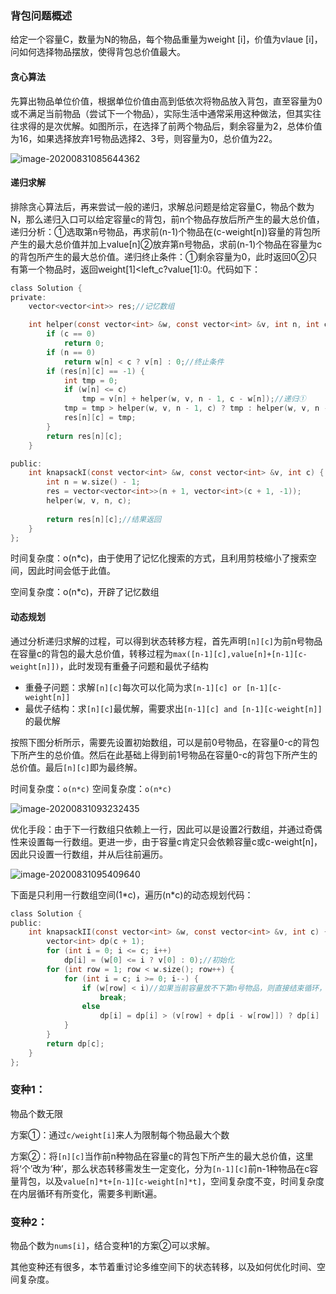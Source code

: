 ### 背包问题概述

给定一个容量C，数量为N的物品，每个物品重量为weight [i]，价值为vlaue [i]，问如何选择物品摆放，使得背包总价值最大。

#### 贪心算法

先算出物品单位价值，根据单位价值由高到低依次将物品放入背包，直至容量为0或不满足当前物品（尝试下一个物品），实际生活中通常采用这种做法，但其实往往求得的是次优解。如图所示，在选择了前两个物品后，剩余容量为2，总体价值为16，如果选择放弃1号物品选择2、3号，则容量为0，总价值为22。

![image-20200831085644362](https://imagebag.oss-cn-chengdu.aliyuncs.com/img/image-20200831085644362.png)

#### 递归求解

排除贪心算法后，再来尝试一般的递归，求解总问题是给定容量C，物品个数为N，那么递归入口可以给定容量c的背包，前n个物品存放后所产生的最大总价值，递归分析：①选取第n号物品，再求前(n-1)个物品在(c-weight[n])容量的背包所产生的最大总价值并加上value[n]②放弃第n号物品，求前(n-1)个物品在容量为c的背包所产生的最大总价值。递归终止条件：①剩余容量为0，此时返回0②只有第一个物品时，返回weight[1]<left_c?value[1]:0。代码如下：

```c
class Solution {
private:
    vector<vector<int>> res;//记忆数组

    int helper(const vector<int> &w, const vector<int> &v, int n, int c) {
        if (c == 0)
            return 0;
        if (n == 0)
            return w[n] < c ? v[n] : 0;//终止条件
        if (res[n][c] == -1) {
            int tmp = 0;
            if (w[n] <= c)
                tmp = v[n] + helper(w, v, n - 1, c - w[n]);//递归①
            tmp = tmp > helper(w, v, n - 1, c) ? tmp : helper(w, v, n - 1, c);//递归②
            res[n][c] = tmp;
        }
        return res[n][c];
    }

public:
    int knapsackI(const vector<int> &w, const vector<int> &v, int c) {
        int n = w.size() - 1;
        res = vector<vector<int>>(n + 1, vector<int>(c + 1, -1));
        helper(w, v, n, c);
		
        return res[n][c];//结果返回
    }
};
```

时间复杂度：o(n*c)，由于使用了记忆化搜索的方式，且利用剪枝缩小了搜索空间，因此时间会低于此值。

空间复杂度：o(n*c)，开辟了记忆数组

#### 动态规划

通过分析递归求解的过程，可以得到状态转移方程，首先声明`[n][c]`为前n号物品在容量c的背包的最大总价值，转移过程为`max([n-1][c],value[n]+[n-1][c-weight[n]])`，此时发现有重叠子问题和最优子结构

- 重叠子问题：求解`[n][c]`每次可以化简为求`[n-1][c] or [n-1][c-weight[n]]`
- 最优子结构：求`[n][c]`最优解，需要求出`[n-1][c] and [n-1][c-weight[n]]`的最优解

按照下图分析所示，需要先设置初始数组，可以是前0号物品，在容量0-c的背包下所产生的总价值。然后在此基础上得到前1号物品在容量0-c的背包下所产生的总价值。最后`[n][c]`即为最终解。

时间复杂度：`o(n*c)`	空间复杂度：`o(n*c)`

![image-20200831093232435](https://imagebag.oss-cn-chengdu.aliyuncs.com/img/image-20200831093232435.png)

优化手段：由于下一行数组只依赖上一行，因此可以是设置2行数组，并通过奇偶性来设置每一行数组。更进一步，由于容量c肯定只会依赖容量c或c-weight[n]，因此只设置一行数组，并从后往前遍历。

![image-20200831095409640](https://imagebag.oss-cn-chengdu.aliyuncs.com/img/image-20200831095409640.png)

下面是只利用一行数组空间(1*c)，遍历(n\*c)的动态规划代码：

```c
class Solution {
public:
    int knapsackII(const vector<int> &w, const vector<int> &v, int c) {
        vector<int> dp(c + 1);
        for (int i = 0; i <= c; i++)
            dp[i] = (w[0] <= i ? v[0] : 0);//初始化
        for (int row = 1; row < w.size(); row++) {
            for (int i = c; i >= 0; i--) {
                if (w[row] < i)//如果当前容量放不下第n号物品，则直接结束循环，复用前n-1号物品，进一步节省时间
                    break;
                else 
                    dp[i] = dp[i] > (v[row] + dp[i - w[row]]) ? dp[i] : (v[row] + dp[i - w[row]]);
            }
        }
        return dp[c];
    }
};
```

### 变种1：

物品个数无限

方案①：通过`c/weight[i]`来人为限制每个物品最大个数

方案②：将`[n][c]`当作前n种物品在容量c的背包下所产生的最大总价值，这里将‘个’改为‘种’，那么状态转移需发生一定变化，分为`[n-1][c]`前n-1种物品在c容量背包，以及`value[n]*t+[n-1][c-weight[n]*t]`，空间复杂度不变，时间复杂度在内层循环有所变化，需要多判断t遍。

### 变种2：

物品个数为`nums[i]`，结合变种1的方案②可以求解。

其他变种还有很多，本节着重讨论多维空间下的状态转移，以及如何优化时间、空间复杂度。